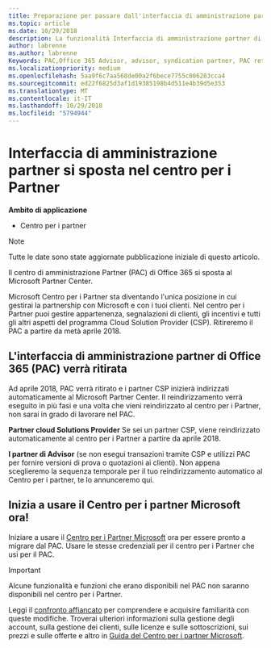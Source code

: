 ```yaml
---
title: Preparazione per passare dall'interfaccia di amministrazione partner al Centro per i partner | Centro per i partner
ms.topic: article
ms.date: 10/29/2018
description: La funzionalità Interfaccia di amministrazione partner di Office 365 si sposta nel Centro per i partner.
author: labrenne
ms.author: labrenne
Keywords: PAC,Office 365 Advisor, advisor, syndication partner, PAC retire, PAC retiring
ms.localizationpriority: medium
ms.openlocfilehash: 5aa9f6c7aa568de00a2f6bece7755c006283cca4
ms.sourcegitcommit: ed22f6825d3af1d19385198b4d511e4b39d5e353
ms.translationtype: MT
ms.contentlocale: it-IT
ms.lasthandoff: 10/29/2018
ms.locfileid: "5794944"
---
```

# <a name="partner-admin-center-is-moving-to-the-partner-center"></a>Interfaccia di amministrazione partner si sposta nel centro per i Partner

**Ambito di applicazione**

-  Centro per i partner

> [!NOTE]  
>  Tutte le date sono state aggiornate pubblicazione iniziale di questo articolo.

Il centro di amministrazione Partner (PAC) di Office 365 si sposta al Microsoft Partner Center.

Microsoft Centro per i Partner sta diventando l'unica posizione in cui gestirai la partnership con Microsoft e con i tuoi clienti. Nel centro per i Partner puoi gestire appartenenza, segnalazioni di clienti, gli incentivi e tutti gli altri aspetti del programma Cloud Solution Provider (CSP). Ritireremo il PAC a partire da metà aprile 2018.

## <a name="the-office-365-partner-admin-center-pac-will-be-retired"></a>L'interfaccia di amministrazione partner di Office 365 (PAC) verrà ritirata

Ad aprile 2018, PAC verrà ritirato e i partner CSP inizierà indirizzati automaticamente al Microsoft Partner Center. Il reindirizzamento verrà eseguito in più fasi e una volta che vieni reindirizzato al centro per i Partner, non sarai in grado di lavorare nel PAC. 

**Partner cloud Solutions Provider** Se sei un partner CSP, viene reindirizzato automaticamente al centro per i Partner a partire da aprile 2018. 

**I partner di Advisor** (se non esegui transazioni tramite CSP e utilizzi PAC per fornire versioni di prova o quotazioni ai clienti). Non appena sceglieremo la sequenza temporale per il tuo reindirizzamento automatico al Centro per i partner, te lo annunceremo qui. 


## <a name="start-using-the-microsoft-partner-center-now"></a>Inizia a usare il Centro per i partner Microsoft ora!

Iniziare a usare il [Centro per i Partner Microsoft](https://partnercenter.microsoft.com/) ora per essere pronto a migrare dal PAC.  Usare le stesse credenziali per il centro per i Partner che usi per il PAC. 

> [!IMPORTANT]  
> Alcune funzionalità e funzioni che erano disponibili nel PAC non saranno disponibili nel centro per i Partner.

 Leggi il [confronto affiancato](moving-from-pac-to-pc.md) per comprendere e acquisire familiarità con queste modifiche.  Troverai ulteriori informazioni sulla gestione degli account, sulla gestione dei clienti, sulle licenze e sulle sottoscrizioni, sui prezzi e sulle offerte e altro in [Guida del Centro per i partner Microsoft](https://partnercenter.microsoft.com/partner/help).

 